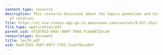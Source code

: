 ```yaml
---
content_type: resource
description: This resource discusses about the topics pendulums and kinetic energy
  of rotation.
file: https://ol-ocw-studio-app-qa.s3.amazonaws.com/courses/8-01l-physics-i-classical-mechanics-fall-2005/9adf25b5358f09f77762fce579aca9af_lec29.pdf
file_type: application/pdf
parent_uid: ef5d7853-04dc-089f-760d-fcab84f25ca4
resourcetype: Document
title: lec29.pdf
uid: 9adf25b5-358f-09f7-7762-fce579aca9af
---
```

